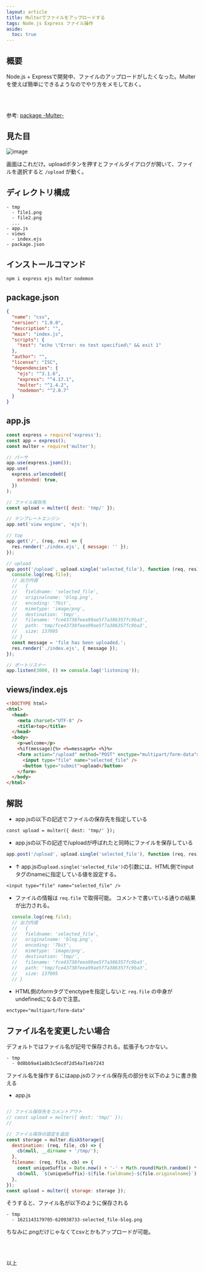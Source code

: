```yaml
---
layout: article
title: Multerでファイルをアップロードする
tags: Node.js Express ファイル操作
aside:
  toc: true
---
```


## 概要

Node.js + Expressで開発中、ファイルのアップロードがしたくなった。Multerを使えば簡単にできるようなのでやり方をメモしておく。

<br/>
<br/>

参考:
[package -Multer-](https://www.npmjs.com/package/multer)


## 見た目
![image](https://user-images.githubusercontent.com/44778704/118387102-3571ea00-b657-11eb-8e25-a3b481c82cf5.png)

画面はこれだけ。uploadボタンを押すとファイルダイアログが開いて、ファイルを選択すると `/upload` が動く。

## ディレクトリ構成
```
- tmp
  - file1.png
  - file2.png
  ...
- app.js
- views
  - index.ejs
- package.json
```

## インストールコマンド
```
npm i express ejs multer nodemon
```


## package.json
```json
{
  "name": "csv",
  "version": "1.0.0",
  "description": "",
  "main": "index.js",
  "scripts": {
    "test": "echo \"Error: no test specified\" && exit 1"
  },
  "author": "",
  "license": "ISC",
  "dependencies": {
    "ejs": "^3.1.6",
    "express": "^4.17.1",
    "multer": "^1.4.2",
    "nodemon": "^2.0.7"
  }
}
````


## app.js

```js
const express = require('express');
const app = express();
const multer = require('multer');

// パーサ
app.use(express.json());
app.use(
  express.urlencoded({
    extended: true,
  })
);

// ファイル保存先
const upload = multer({ dest: 'tmp/' });

// テンプレートエンジン
app.set('view engine', 'ejs');

// top
app.get('/', (req, res) => {
  res.render('./index.ejs', { message: '' });
});

// upload
app.post('/upload', upload.single('selected_file'), function (req, res) {
  console.log(req.file);
  // 出力内容
  //   {
  //   fieldname: 'selected_file',
  //   originalname: 'blog.png',
  //   encoding: '7bit',
  //   mimetype: 'image/png',
  //   destination: 'tmp/',
  //   filename: 'fce43738feea99ae5f7a386357fc9ba3',
  //   path: 'tmp/fce43738feea99ae5f7a386357fc9ba3',
  //   size: 137095
  // }
  const message = 'file has been uploaded.';
  res.render('./index.ejs', { message });
});

// ポートリスナー
app.listen(3000, () => console.log('listening'));
```


## views/index.ejs

```html
<!DOCTYPE html>
<html>
  <head>
    <meta charset="UTF-8" />
    <title>top</title>
  </head>
  <body>
    <p>welcome</p>
    <%if(message){%> <%=message%> <%}%>
    <form action="/upload" method="POST" enctype="multipart/form-data">
      <input type="file" name="selected_file" />
      <button type="submit">upload</button>
    </form>
  </body>
</html>

```


## 解説

- app.jsの以下の記述でファイルの保存先を指定している

```
const upload = multer({ dest: 'tmp/' });
```

- app.jsの以下の記述で/uploadが呼ばれたと同時にファイルを保存している
```js
app.post('/upload', upload.single('selected_file'), function (req, res) {
```

- ↑ app.jsの`upload.single('selected_file')`の引数には、HTML側でinputタグのnameに指定している値を設定する。
```
<input type="file" name="selected_file" />
```

- ファイルの情報は `req.file` で取得可能。
コメントで書いている通りの結果が出力される。

```js
  console.log(req.file);
  // 出力内容
  //   {
  //   fieldname: 'selected_file',
  //   originalname: 'blog.png',
  //   encoding: '7bit',
  //   mimetype: 'image/png',
  //   destination: 'tmp/',
  //   filename: 'fce43738feea99ae5f7a386357fc9ba3',
  //   path: 'tmp/fce43738feea99ae5f7a386357fc9ba3',
  //   size: 137095
  // }
```

- HTML側のformタグでenctypeを指定しないと `req.file` の中身がundefinedになるので注意。
```
enctype="multipart/form-data"
```


## ファイル名を変更したい場合
デフォルトではファイル名が記号で保存される。拡張子もつかない。
```
- tmp
  - 0d8bb9a41a8b3c5ecdf2d54a71eb7243
```

ファイル名を操作するにはapp.jsのファイル保存先の部分を以下のように書き換える
- app.js

```js

// ファイル保存先をコメントアウト
// const upload = multer({ dest: 'tmp/' });
//

// ファイル保存の設定を追加
const storage = multer.diskStorage({
  destination: (req, file, cb) => {
    cb(null, __dirname + '/tmp/');
  },
  filename: (req, file, cb) => {
    const uniqueSuffix = Date.now() + '-' + Math.round(Math.random() * 1e9);
    cb(null, `${uniqueSuffix}-${file.fieldname}-${file.originalname}`);
  },
});
const upload = multer({ storage: storage });
```

そうすると、ファイル名が以下のように保存される
```
- tmp
  - 1621143179705-620938733-selected_file-blog.png
```

ちなみに.pngだけじゃなくてcsvとかもアップロードが可能。

<br/>
<br/>

以上
